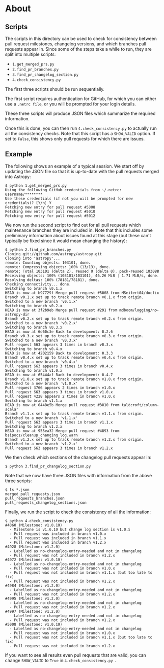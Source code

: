 About
=====

Scripts
-------

The scripts in this directory can be used to check for consistency between pull
request milestones, changelog versions, and which branches pull requests appear
in. Since some of the steps take a while to run, they are split into multiple
scripts:

* ``1.get_merged_prs.py``
* ``2.find_pr_branches.py``
* ``3.find_pr_changelog_section.py``
* ``4.check_consistency.py``

The first three scripts should be run sequentially.

The first script requires authentication for GitHub, for which you can either
use a ``.netrc file``, or you will be prompted for your login details.

These three scripts will produce JSON files which summarize
the required information.

Once this is done, you can then run ``4.check_consistency.py`` to actually run
all the consistency checks. Note that this script has a ``SHOW_VALID`` option.
If set to `False`, this shows only pull requests for which there are issues.

Example
-------

The following shows an example of a typical session. We start off by updating
the JSON file so that it is up-to-date with the pull requests merged into
Astropy:

    $ python 1.get_merged_prs.py 
    Using the following GitHub credentials from ~/.netrc: username/********
    Use these credentials (if not you will be prompted for new credentials)? [Y/n] Y
    Fetching new entry for pull request #5008
    Fetching new entry for pull request #5010
    Fetching new entry for pull request #5012

We now run the second script to find out for all pull requests which
maintenance branches they are included in. Note that this includes some
preliminary information about issues found at this stage (but these can't
typically be fixed since it would mean changing the history):

    $ python 2.find_pr_branches.py 
    Cloning git://github.com/astropy/astropy.git
    Cloning into 'astropy'...
    remote: Counting objects: 103101, done.
    remote: Compressing objects: 100% (13/13), done.
    remote: Total 103101 (delta 2), reused 0 (delta 0), pack-reused 103088
    Receiving objects: 100% (103101/103101), 46.26 MiB | 1.71 MiB/s, done.
    Resolving deltas: 100% (78181/78181), done.
    Checking connectivity... done.
    Switching to branch v0.1.x
    HEAD is now at b97729f Merge pull request #5008 from MSeifert04/docfix
    Branch v0.1.x set up to track remote branch v0.1.x from origin.
    Switched to a new branch 'v0.1.x'
    Switching to branch v0.2.x
    HEAD is now at 3f2b9eb Merge pull request #291 from mdboom/logging/no-astropy-dir
    Branch v0.2.x set up to track remote branch v0.2.x from origin.
    Switched to a new branch 'v0.2.x'
    Switching to branch v0.3.x
    HEAD is now at 6d60c3e Back to development: 0.2.6
    Branch v0.3.x set up to track remote branch v0.3.x from origin.
    Switched to a new branch 'v0.3.x'
    Pull request 663 appears 3 times in branch v0.3.x
    Switching to branch v0.4.x
    HEAD is now at 4202159 Back to development: 0.3.3
    Branch v0.4.x set up to track remote branch v0.4.x from origin.
    Switched to a new branch 'v0.4.x'
    Pull request 663 appears 3 times in branch v0.4.x
    Switching to branch v1.0.x
    HEAD is now at 65444af Back to development: 0.4.7
    Branch v1.0.x set up to track remote branch v1.0.x from origin.
    Switched to a new branch 'v1.0.x'
    Pull request 3766 appears 2 times in branch v1.0.x
    Pull request 663 appears 3 times in branch v1.0.x
    Pull request 4228 appears 2 times in branch v1.0.x
    Switching to branch v1.1.x
    HEAD is now at 0448e5b Merge pull request #3810 from taldcroft/column-scalar
    Branch v1.1.x set up to track remote branch v1.1.x from origin.
    Switched to a new branch 'v1.1.x'
    Pull request 663 appears 3 times in branch v1.1.x
    Switching to branch v1.2.x
    HEAD is now at 955ea32 Merge pull request #4893 from bsipocz/cleanup_changing_log.warn
    Branch v1.2.x set up to track remote branch v1.2.x from origin.
    Switched to a new branch 'v1.2.x'
    Pull request 663 appears 3 times in branch v1.2.x

We then check which sections of the changelog pull requests appear in:

    $ python 3.find_pr_changelog_section.py 
    
Note that we now have three JSON files with information from the above three
scripts:

    $ ls *.json
    merged_pull_requests.json
    pull_requests_branches.json
    pull_requests_changelog_sections.json
    
Finally, we run the script to check the consistency of all the information:

    $ python 4.check_consistency.py 
    #4060 (Milestone: v1.0.10)
      - Milestone is v1.0.10 but change log section is v1.0.5
      - Pull request was included in branch v1.0.x
      - Pull request was included in branch v1.1.x
      - Pull request was included in branch v1.2.x
    #4928 (Milestone: v1.2.0)
      - Labelled as no-changelog-entry-needed and not in changelog
      - Pull request was not included in branch v1.2.x
    #4972 (Milestone: v1.0.10)
      - Labelled as no-changelog-entry-needed and not in changelog
      - Pull request was not included in branch v1.0.x
      - Pull request was not included in branch v1.1.x (but too late to fix)
      - Pull request was not included in branch v1.2.x
    #4984 (Milestone: v1.2.0)
      - Labelled as no-changelog-entry-needed and not in changelog
      - Pull request was not included in branch v1.2.x
    #4995 (Milestone: v1.2.0)
      - Labelled as no-changelog-entry-needed and not in changelog
      - Pull request was not included in branch v1.2.x
    #4997 (Milestone: v1.2.0)
      - Labelled as no-changelog-entry-needed and not in changelog
      - Pull request was not included in branch v1.2.x
    #5008 (Milestone: v1.0.10)
      - Labelled as no-changelog-entry-needed and not in changelog
      - Pull request was not included in branch v1.0.x
      - Pull request was not included in branch v1.1.x (but too late to fix)
      - Pull request was not included in branch v1.2.x

If you want to see all results even pull requests that are valid, you can change
``SHOW_VALID`` to ``True`` in ``4.check_consistency.py ``.